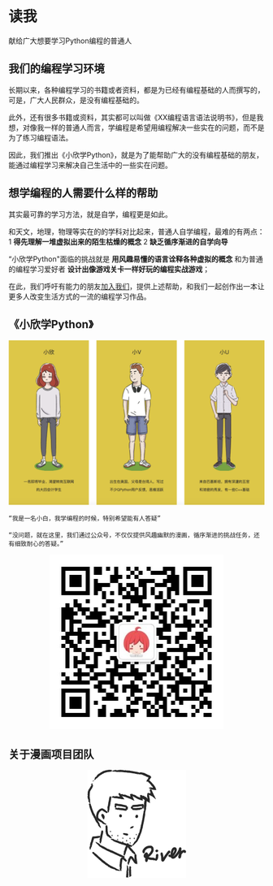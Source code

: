 # 读我

献给广大想要学习Python编程的普通人

## 我们的编程学习环境

长期以来，各种编程学习的书籍或者资料，都是为已经有编程基础的人而撰写的，可是，广大人民群众，是没有编程基础的。

此外，还有很多书籍或资料，其实都可以叫做《XX编程语言语法说明书》，但是我想，对像我一样的普通人而言，学编程是希望用编程解决一些实在的问题，而不是为了练习编程语法。

因此，我们推出《小欣学Python》，就是为了能帮助广大的没有编程基础的朋友，能通过编程学习来解决自己生活中的一些实在问题。


## 想学编程的人需要什么样的帮助

其实最可靠的学习方法，就是自学，编程更是如此。

和天文，地理，物理等实在的的学科对比起来，普通人自学编程，最难的有两点： 1 **得先理解一堆虚拟出来的陌生枯燥的概念** 2 **缺乏循序渐进的自学向导**

“小欣学Python"面临的挑战就是 **用风趣易懂的语言诠释各种虚拟的概念** 和为普通的编程学习爱好者 **设计出像游戏关卡一样好玩的编程实战游戏**；

在此，我们呼吁有能力的朋友[加入我们](https://github.com/xiaoxinlearnpython/script)，提供上述帮助，和我们一起创作出一本让更多人改变生活方式的一流的编程学习作品。

## 《小欣学Python》


![所有主人公](https://github.com/XiaoxinLearnPython/readme/raw/master/assets/all.png)


```
“我是一名小白，我学编程的时候，特别希望能有人答疑”

“没问题，就在这里，我们通过公众号，不仅仅提供风趣幽默的漫画，循序渐进的挑战任务，还有细致耐心的答疑。”
```

<p align="center">
<img src='https://github.com/XiaoxinLearnPython/readme/raw/master/assets/wechat.jpg'/>
</p>


## 关于漫画项目团队

<p align="center">
<img src='https://github.com/XiaoxinLearnPython/readme/raw/master/assets/river.png' />
</p>
